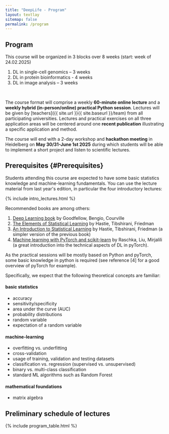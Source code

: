 ```yaml
---
title: "DeepLife - Program"
layout: textlay
sitemap: false
permalink: /program
---
```


## Program

This course will be organized in 3 blocks over 8 weeks (start: week of 24.02.2025)

1. DL in single-cell genomics – 3 weeks
2. DL in protein bioinformatics - 4 weeks
3. DL in image analysis – 3 weeks
<br>

The course format will comprise a weekly **60-minute online lecture** and a **weekly hybrid (in-person/online) practical Python session**. Lectures will be given by [teachers]({{ site.url }}{{ site.baseurl }}/team) from all participating universities. Lectures and practical exercises on all three application areas will be centered around one **recent publication** illustrating a specific application and method.
<br>

The course will end with a 2-day workshop and **hackathon meeting** in Heidelberg on **May 30/31-June 1st 2025** during which students will be able to implement a short project and listen to scientific lectures.


## Prerequisites {#Prerequisites}


Students attending this course are expected to have some basic statistics knowledge and machine-learning fundamentals. 
You can use the lecture material from last year's edition, in particular the four introductory lectures:

{% include intro_lectures.html %}


Recommended books are among others:

1. [Deep Learning book](https://www.deeplearningbook.org/) by Goodfellow, Bengio, Courville
2. [The Elements of Statistical Learning](https://hastie.su.domains/Papers/ESLII.pdf) by Hastie, Tibshirani, Friedman
3. [An Introduction to Statistical Learning](https://www.statlearning.com/) by Hastie, Tibshirani, Friedman (a simpler version of the previous book)
4. [Machine learning with PyTorch and scikit-learn](https://www.packtpub.com/product/machine-learning-with-pytorch-and-scikit-learn/9781801819312) by Raschka, Liu, Mirjalili (a great introduction into the technical aspects of DL in pyTorch).

As the practical sessions will be mostly based on Python and pyTorch, some basic knowledge in python is required (see reference [4] for a good overview of pyTorch for example).

Specifically, we expect that the following theoretical concepts are familiar:

#### basic statistics 

* accuracy
* sensitivity/specificity
* area under the curve (AUC)
* probability distributions
* random variable
* expectation of a random variable

#### machine-learning

* overfitting vs. underfitting
* cross-validation
* usage of training, validation and testing datasets
* classification vs. regression (supervised vs. unsupervised)
* binary vs. multi-class classification
* standard ML algorithms such as Random Forest

#### mathematical foundations

* matrix algebra


## Preliminary schedule of lectures


{% include program_table.html %}

<br>
<br>

